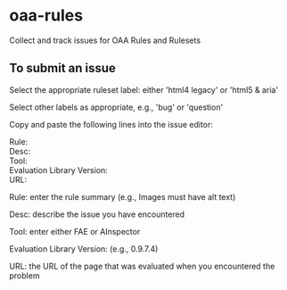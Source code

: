 # oaa-rules
Collect and track issues for OAA Rules and Rulesets

## To submit an issue

Select the appropriate ruleset label: either 'html4 legacy' or 'html5 & aria'

Select other labels as appropriate, e.g., 'bug' or 'question'

Copy and paste the following lines into the issue editor:

Rule:<br>
Desc:<br>
Tool:<br>
Evaluation Library Version:<br>
URL:

Rule: enter the rule summary (e.g., Images must have alt text)

Desc: describe the issue you have encountered

Tool: enter either FAE or AInspector

Evaluation Library Version: (e.g., 0.9.7.4)

URL: the URL of the page that was evaluated when you encountered the problem
